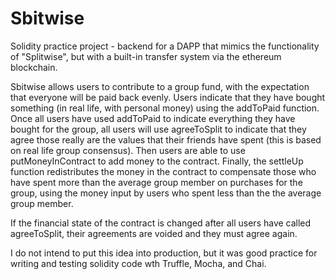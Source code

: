 # Sbitwise
Solidity practice project - backend for a DAPP that mimics the functionality of "Splitwise", but with a built-in transfer system via the ethereum blockchain. 

Sbitwise allows users to contribute to a group fund, with the expectation that everyone will be paid back evenly. Users indicate that they have bought something (in real life, with personal money) using the addToPaid function. Once all users have used addToPaid to indicate everything they have bought for the group, all users will use agreeToSplit to indicate that they agree those really are the values that their friends have spent (this is based on real life group consensus). Then users are able to use putMoneyInContract to add money to the contract. Finally, the settleUp function redistributes the money in the contract to compensate those who have spent more than the average group member on purchases for the group, using the money input by users who spent less than the the average group member. 

If the financial state of the contract is changed after all users have called agreeToSplit, their agreements are voided and they must agree again. 

I do not intend to put this idea into production, but it was good practice for writing and testing solidity code wth Truffle, Mocha, and Chai. 

